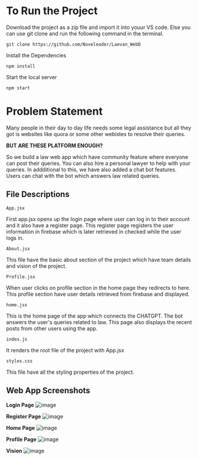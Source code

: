 <h1>To Run the Project </h1>
<p>Download the project as a zip file and import it into youur VS code. Else you can use git clone and run the following command in the terminal. </p>

```
git clone https://github.com/Noveleader/Laevan_WebD
```
<p>Install the Dependencies</p>

```
npm install
```

<p>Start the local server</p>

```
npm start
```

<h1>Problem Statement</h1>

<p>Many people in their day to day life needs some legal assistance but all they got is websites like quora or some other webistes to resolve their queries. </p>
<strong>BUT ARE THESE PLATFORM ENOUGH?</strong>
<p>So we build a law web app which have community feature where everyone can post their queries. You can also hire a personal lawyer to help with your queries. In addditional to this, we have also added a chat bot features. Users can chat with the bot which answers law related queries. </p>

<h2>File Descriptions</h2>

```App.jsx```
<p>First app.jsx opens up the login page where user can log in to their account and it also have a register page. This register page registers the user information in firebase which is later retrieved in checked while the user logs in. </p>

```About.jsx```
<p>This file have the basic about section of the project which have team details and vision of the project. </p>

```Profile.jsx```
<p>When user clicks on profile section in the home page they redirects to here. This profile section have user details retrieved from firebase and displayed.</p>

```home.jsx```
<p>This is the home page of the app which connects the CHATGPT. The bot answers the user's queries related to law. This page also displays the recent posts from other users using the app. </p>

```index.js```
<p>It renders the root file of the project with App.jsx</p>

```styles.css```
<p>This file have all the styling properties of the project.</p>

<h2>Web App Screenshots</h2>

<strong>Login Page</strong>
![image](https://github.com/Noveleader/Laevan_WebD/assets/91677627/91a28b2b-ff28-475d-96b6-9f482da3512a)

<strong>Register Page</strong>
![image](https://github.com/Noveleader/Laevan_WebD/assets/91677627/9efce0b6-4e8b-41eb-b26c-1fe32511ce69)

<strong>Home Page</strong>
![image](https://github.com/Noveleader/Laevan_WebD/assets/91677627/1b3a5d95-e904-4d02-99f3-5ea3edf62445)

<strong>Profile Page</strong>
![image](https://github.com/Noveleader/Laevan_WebD/assets/91677627/1c4856cf-336c-4d38-8974-1cf1039a60ee)

<strong>Vision</strong>
![image](https://github.com/Noveleader/Laevan_WebD/assets/91677627/cfccc639-ac5b-41d6-a70a-6e185c9a4853)


